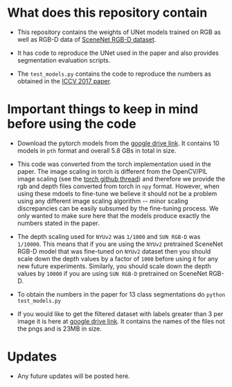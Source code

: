 # What does this repository contain

* This repository contains the weights of UNet models trained on RGB as well as RGB-D data of [SceneNet RGB-D dataset](https://robotvault.bitbucket.io/scenenet-rgbd.html).

* It has code to reproduce the UNet used in the paper and also provides segmentation evaluation scripts.

* The `test_models.py` contains the code to reproduce the numbers as obtained in the [ICCV 2017 paper](http://www.imperial.ac.uk/media/imperial-college/research-centres-and-groups/dyson-robotics-lab/jmccormac_etal_iccv2017.pdf).

# Important things to keep in mind before using the code

* Download the pytorch models from the [google drive link](https://drive.google.com/open?id=1cv95981C8vJ9YZY4QowcqcaU1hW2lj1W). It contains 10 models in `pth` format and overall 5.8 GBs in total in size. 

* This code was converted from the torch implementation used in the paper. The image scaling in torch is different from the OpenCV/PIL image scaling (see the [torch github thread](https://github.com/torch/image/issues/188)) and therefore we provide the rgb and depth files converted from torch in `npy` format. However, when using these mdoels to fine-tune we believe it should not be a problem using any different image scaling algorithm -- minor scaling discrepancies can be easily subsumed by the fine-tuning process. We only wanted to make sure here that the models produce exactly the numbers stated in the paper.  

* The depth scaling used for `NYUv2` was `1/1000` and `SUN RGB-D` was `1/10000`. This means that if you are using the `NYUv2` pretrained SceneNet RGB-D model that was fine-tuned on `NYUv2` dataset then you should scale down the depth values by a factor of `1000` before using it for any new future experiments. Similarly, you should scale down the depth values by `10000` if you are using `SUN RGB-D` pretrained on SceneNet RGB-D.

* To obtain the numbers in the paper for 13 class segmentations do `python test_models.py`

* If you would like to get the filtered dataset with labels greater than 3 per image it is here at [google drive link](https://drive.google.com/open?id=1HTv6d4F6QtNn28nS55bLqRoUXrcDJS5B). It contains the names of the files not the pngs and is 23MB in size.

# Updates 

* Any future updates will be posted here.
